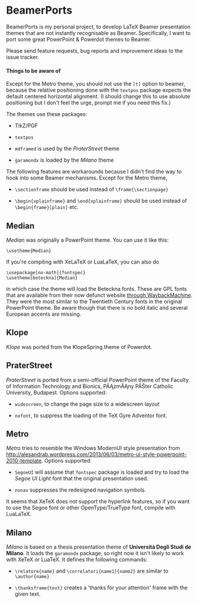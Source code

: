 BeamerPorts
===========

BeamerPorts is my personal project, to develop LaTeX Beamer presentation themes that are not instantly recognisable as Beamer. Specifically, I want to port some great PowerPoint & Powerdot themes to Beamer.

Please send feature requests, bug reports and improvement ideas to the issue tracker.

#### Things to be aware of
Except for the Metro theme, you should not use the `[t]` option to beamer, because the relative positioning done with the `textpos` package expects the default centered horizontal alignment. (I should change this to use absolute positioning but I don't feel the urge, prompt me if you need this fix.)

The themes use these packages:

- TikZ/PGF

- `textpos`

- `mdframed` is used by the _PraterStreet_ theme

- `garamondx` is loaded by the _Milano_ theme


The following features are workarounds because I didn't find the way to hook into some Beamer mechanisms. Except for the Metro theme,

- `\sectionframe` should be used instead of `\frame{\sectionpage}`

- `\begin{xplainframe}` and `\end{xplainframe}` should be used instead of `\begin{frame}[plain]` etc.


Median
------
_Median_ was originally a PowerPoint theme. You can use it like this:

    \usetheme{Median}

If you're compiling with XeLaTeX or LuaLaTeX, you can also do

    \usepackage[no-math]{fontspec}
    \usetheme[beteckna]{Median}

in which case the theme will load the Beteckna fonts. These are GPL fonts that are available from their now defunct website [through WaybackMachine](http://web.archive.org/web/20130517030302/http://gnu.ethz.ch/linuks.mine.nu/beteckna). They were the most similar to the Twentieth Century fonts in the original PowerPoint theme. Be aware though that there is no bold italic and several European accents are missing.


Klope
-----
_Klope_ was ported from the KlopeSpring theme of Powerdot.


PraterStreet
------------
_PraterStreet_ is ported from a semi-official PowerPoint theme of the Faculty of Information Technology and Bionics, PĂĄzmĂĄny PĂŠter Catholic University, Budapest. Options supported:

- `widescreen`, to change the page size to a widescreen layout

- `nofont`, to suppress the loading of the TeX Gyre Adventor font.


Metro
-----

_Metro_ tries to resemble the Windows ModernUI style presentation from http://alesandrab.wordpress.com/2013/06/03/metro-ui-style-powerpoint-2010-template.  Options supported:

 - `SegoeUI` will assume that `fontspec` package is loaded and try to load the _Segoe UI Light_ font that the original presentation used.

 - `nonav` suppresses the redesigned navigation symbols.

It seems that XeTeX does not support the hyperlink features, so if you want to use the Segoe font or other OpenType/TrueType font, compile with LuaLaTeX.


Milano
------

_Milano_ is based on a thesis presentation theme of __Università Degli Studi de Milano__. It loads the `garamondx` package, so right now it isn't likely to work with XeTeX or LuaTeX. It defines the following commands:

- `\relatore{name}` and `\correlatori{name1}{name2}` are similar to `\author{name}`

- `\thanksframe{text}` creates a 'thanks for your attention' frame with the given text.
